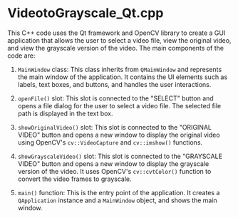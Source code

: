 # VideotoGrayscale_Qt.cpp

This C++ code uses the Qt framework and OpenCV library to create a GUI application that allows the user to select a video file, view the original video, and view the grayscale version of the video. The main components of the code are:

1. `MainWindow` class: This class inherits from `QMainWindow` and represents the main window of the application. It contains the UI elements such as labels, text boxes, and buttons, and handles the user interactions.

2. `openFile()` slot: This slot is connected to the "SELECT" button and opens a file dialog for the user to select a video file. The selected file path is displayed in the text box.

3. `showOriginalVideo()` slot: This slot is connected to the "ORIGINAL VIDEO" button and opens a new window to display the original video using OpenCV's `cv::VideoCapture` and `cv::imshow()` functions.

4. `showGrayscaleVideo()` slot: This slot is connected to the "GRAYSCALE VIDEO" button and opens a new window to display the grayscale version of the video. It uses OpenCV's `cv::cvtColor()` function to convert the video frames to grayscale.

5. `main()` function: This is the entry point of the application. It creates a `QApplication` instance and a `MainWindow` object, and shows the main window.
